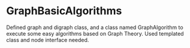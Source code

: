 # GraphBasicAlgorithms
Defined graph and digraph class, and a class named GraphAlgorithm to execute some easy algorithms based on Graph Theory. Used templated class and node interface needed.
